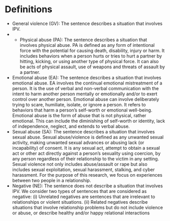# Definitions
* General violence (GV): The sentence describes a situation that involves IPV.
* * Physical abuse (PA): The sentence describes a situation that involves physical abuse. PA is defined as any form of intentional force with the potential for causing death, disability, injury or harm. It includes behaviors when a person hurts or tries to hurt a partner by hitting, kicking, or using another type of physical force. It can also be acts of physical assault, use of weapons and threats of assault by a partner. 
* Emotional abuse (EA): The sentence describes a situation that involves emotional abuse. EA involves the continual emotional mistreatment of a person. It is the use of verbal and non-verbal communication with the intent to harm another person mentally or emotionally and/or to exert control over another person. Emotional abuse can involve deliberately trying to scare, humiliate, isolate, or ignore a person. It refers to behaviors that harm a person’s self-worth or emotional well-being. Emotional abuse is the form of abuse that is not physical, rather emotional. This can include the diminishing of self-worth or identity, lack of independence, neglect, and extends to verbal abuse.
* Sexual abuse (SA): The sentence describes a situation that involves sexual abuse. Sexual abuse/violence is defined as any unwanted sexual activity, making unwanted sexual advances or abusing lack (or incapability) of consent. It is any sexual act, attempt to obtain a sexual act or other act directly against a person’s sexuality using coercion, by any person regardless of their relationship to the victim in any setting. Sexual violence not only includes abuse/assault or rape but also includes sexual exploitation, sexual harassment, stalking, and cyber harassment. For the purpose of this research, we focus on experiences between two people in a relationship.
* Negative (NE): The sentence does not describe a situation that involves IPV. We
consider two types of sentences that are considered as negative: (i) Unrelated negatives are sentences that are irrelevant to relationships or violent situations. (ii) Related negatives describe situations that involve relationship problems but do not include violence or abuse, or describe healthy and/or happy relational interactions